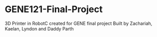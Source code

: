 # GENE121-Final-Project
3D Printer in RobotC created for GENE final project
Built by Zachariah, Kaelan, Lyndon and Daddy Parth
